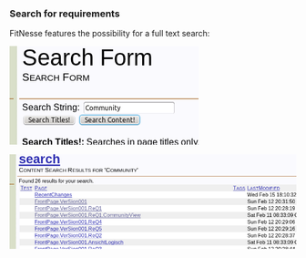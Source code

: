 ### Search for requirements
FitNesse features the possibility for a full text search:

![Figure 7: The FitNesse search form][search1]

[search1]: https://raw.githubusercontent.com/DomainDrivenArchitecture/ddaArchitecture/master/images/30_requirements/FitnesseSuche1.png "Figure 7: The FitNesse search form"

![Figure 8: The search result][search2]

[search2]: https://raw.githubusercontent.com/DomainDrivenArchitecture/ddaArchitecture/master/images/30_requirements/FitnesseSuche2.png "Figure 8: The search result"